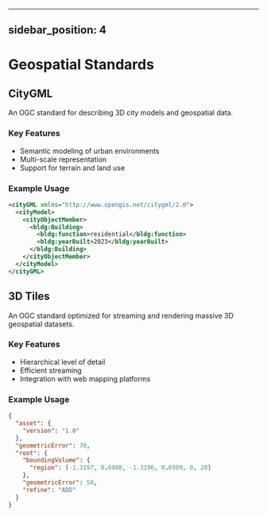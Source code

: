 <!-- Path: /docs/standards/geospacial.md -->
---
sidebar_position: 4
---

# Geospatial Standards

## CityGML
An OGC standard for describing 3D city models and geospatial data.

### Key Features
- Semantic modeling of urban environments
- Multi-scale representation
- Support for terrain and land use

### Example Usage
```xml
<cityGML xmlns="http://www.opengis.net/citygml/2.0">
  <cityModel>
    <cityObjectMember>
      <bldg:Building>
        <bldg:function>residential</bldg:function>
        <bldg:yearBuilt>2023</bldg:yearBuilt>
      </bldg:Building>
    </cityObjectMember>
  </cityModel>
</cityGML>
```

## 3D Tiles
An OGC standard optimized for streaming and rendering massive 3D geospatial datasets.

### Key Features
- Hierarchical level of detail
- Efficient streaming
- Integration with web mapping platforms

### Example Usage
```json
{
  "asset": {
    "version": "1.0"
  },
  "geometricError": 70,
  "root": {
    "boundingVolume": {
      "region": [-1.3197, 0.6988, -1.3196, 0.6989, 0, 20]
    },
    "geometricError": 50,
    "refine": "ADD"
  }
}
